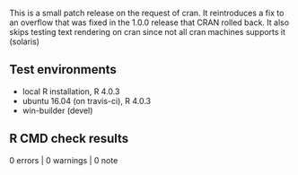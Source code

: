This is a small patch release on the request of cran. It reintroduces a fix to
an overflow that was fixed in the 1.0.0 release that CRAN rolled back. It also
skips testing text rendering on cran since not all cran machines supports it
(solaris)

## Test environments
* local R installation, R 4.0.3
* ubuntu 16.04 (on travis-ci), R 4.0.3
* win-builder (devel)

## R CMD check results

0 errors | 0 warnings | 0 note
